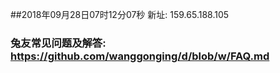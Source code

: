 ##2018年09月28日07时12分07秒 新址: 159.65.188.105
### 兔友常见问题及解答: https://github.com/wanggonging/d/blob/w/FAQ.md

